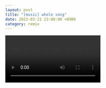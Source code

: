 ```yaml
---
layout: post
title: "[music] whole song"
date: 2022-03-22 22:00:00 +0900
category: remix
---
```


<div class="video-container">
    <video id="player" class="video-js vjs-default-skin vjs-big-play-centered" data-json="/public/json/whole song.json"></video>
</div>